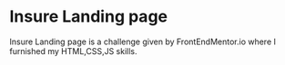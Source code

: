 # Insure Landing page
 Insure Landing page is a challenge given by FrontEndMentor.io where I furnished my HTML,CSS,JS skills.
